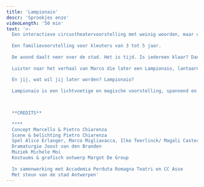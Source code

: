 ```yaml
---
title: 'Lampionaio'
descr: 'Sprookjes enzo'
videoLength: '50 min'
text: '>-
  Een interactieve circustheatervoorstelling met weinig woorden, maar des te meer beelden.
  
  Een familievoorstelling voor kleuters van 3 tot 5 jaar.
  
  De avond daalt neer over de stad. Het is tijd. Is iedereen klaar? Dan kunnen we beginnen.
  
  Luister naar het verhaal van Marco die later een Lampionaio, lantaarnaansteker, wil worden. Dan zal hij bij zonsondergang de nacht aansteken en haar net voor zonsopgang weer uitdoven. Hij zal licht in de straten brengen en met zijn meterslange benen dicht bij de lantaarns blijven. Hij zal licht kunnen veranderen in donker en donker in licht. Want hij is niet bang meer voor het donker en droomt met de ogen open.
  
  En jij, wat wil jij later worden? Lampionaio?
  
  Lampionaio is een lichtvoetige en magische voorstelling, spannend en kleurrijk met verrassende circusnummers, bewegende objecten en poppen.

  ‍

  **CREDITS**

  **‍**
  Concept Marcello & Pietro Chiarenza
  Scene & belichting Pietro Chiarenza
  Spel Alice Erlanger, Marco Migliavacca, Ilke Teerlinck/ Magali Casters, Rebecca Rosseel & Pietro Chiarenza
  Dramaturgie Joost van den Branden
  Muziek Michele Moi
  Kostuums & grafisch ontwerp Margot De Group
  
  In samenwerking met Accademia Perduta Romagna Teatri en CC Asse
  Met steun van de stad Antwerpen'
---
```

